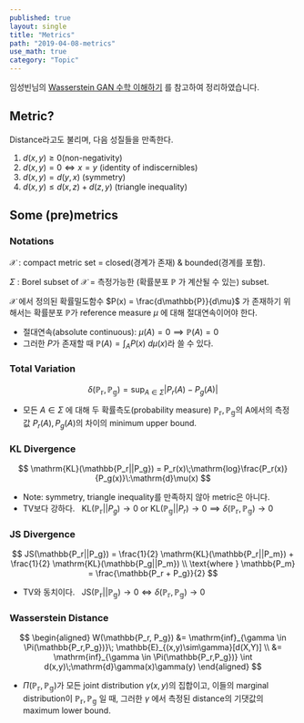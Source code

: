 ```yaml
---
published: true
layout: single
title: "Metrics"
path: "2019-04-08-metrics"
use_math: true
category: "Topic"
---
```


임성빈님의 [Wasserstein GAN 수학 이해하기](https://www.slideshare.net/ssuser7e10e4/wasserstein-gan-i) 를 참고하여 정리하였습니다.



## Metric?

Distance라고도 불리며, 다음 성질들을 만족한다.

1. $d(x,y) \geq 0​$ (non-negativity)
2. $d(x, y) = 0 \iff x = y$ (identity of indiscernibles)
3. $d(x,y) = d(y,x)$ (symmetry)
4. $d(x,y) \leq d(x,z) + d(z,y)$ (triangle inequality)



## Some (pre)metrics

### Notations

$\mathcal{X}$ : compact metric set = closed(경계가 존재) & bounded(경계를 포함).

$\Sigma$ : Borel subset of $\mathcal{X}$  = 측정가능한 (확률분포 $\mathbb{P}​$ 가 계산될 수 있는) subset.

$\mathcal{X}$ 에서 정의된 확률밀도함수 $P(x) = \frac{d\mathbb{P}}{d\mu}$ 가 존재하기 위해서는 확률분포 $\mathbb{P}$가 reference measure $\mu​$ 에 대해 절대연속이어야 한다.

* 절대연속(absolute continuous): $\mu(A)=0 \implies \mathbb{P}(A)=0​$
* 그러한 $P​$가 존재할 때 $\mathbb{P}(A) = \int_A P(x)\:d\mu(x)​$ 라 쓸 수 있다.  


### Total Variation

$$
\delta(\mathbb{P_r, P_g}) = \mathrm{sup}_{A \in \Sigma} |P_r(A)-P_g(A)|
$$

* 모든 $A \in \Sigma​$ 에 대해 두 확률측도(probability measure) $\mathbb{P_r, P_g}​$의 A에서의 측정값 $P_r( A), P_g(A)​$ 의 차이의 minimum upper bound.


### KL Divergence

$$
\mathrm{KL}(\mathbb{P_r||P_g}) = P_r(x)\;\mathrm{log}\frac{P_r(x)}{P_g(x)}\:\mathrm{d}\mu(x)
$$

* Note: symmetry, triangle inequality를 만족하지 않아 metric은 아니다.
* TV보다 강하다.&nbsp;&nbsp;
$\mathrm{KL}(\mathbb{P_r}||P_g) \rightarrow 0$ or $\mathrm{KL}(\mathbb{P_g}||P_r) \rightarrow 0 \implies \delta(\mathbb{P_r, P_g}) \rightarrow 0$  



### JS Divergence

$$
JS(\mathbb{P_r||P_g}) = \frac{1}{2} \mathrm{KL}(\mathbb{P_r||P_m}) + \frac{1}{2} \mathrm{KL}(\mathbb{P_g||P_m}) \\
\text{where  } \mathbb{P_m} = \frac{\mathbb{P_r + P_g}}{2}
$$

* TV와 동치이다.&nbsp;&nbsp;
$\mathrm{JS(\mathbb{P_r||P_g})} \rightarrow 0 \iff \delta(\mathbb{P_r, P_g}) \rightarrow 0​$  



### Wasserstein Distance

$$
\begin{aligned}
W(\mathbb{P_r, P_g}) &= \mathrm{inf}_{\gamma \in \Pi(\mathbb{P_r,P_g})}\; \mathbb{E}_{(x,y)\sim\gamma}[d(X,Y)] \\
&= \mathrm{inf}_{\gamma \in \Pi(\mathbb{P_r,P_g})} \int d(x,y)\;\mathrm{d}\gamma(x)\gamma(y)
\end{aligned}
$$

* $\Pi(\mathbb{P_r,P_g})​$가 모든 joint distribution $\gamma(x,y)​$의 집합이고, 이들의 marginal distribution이 $\mathbb{P_r, P_g}​$ 일 때, 그러한 $\gamma​$ 에서 측정된 distance의 기댓값의 maximum lower bound.
